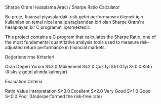 Sharpe Oranı Hesaplama Aracı / Sharpe Ratio Calculator

Bu proje, finansal piyasalardaki risk-getiri performansını ölçmek için kullanılan en temel nicel analiz araçlarından biri olan Sharpe Oranı'nı hesaplayan bir C programını içermektedir.

This project contains a C program that calculates the Sharpe Ratio, one of the most fundamental quantitative analysis tools used to measure risk-adjusted return performance in financial markets.



Değerlendirme Kriterleri

Oran Değeri	Yorum
S≥3.0	Mükemmel
S≥2.0	Çok İyi
S≥1.0	İyi
S<0.0	Kötü (Risksiz getiri altında kalmıştır)


Evaluation Criteria

Ratio Value	Interpretation
S≥3.0	Excellent
S≥2.0	Very Good
S≥1.0	Good
S<0.0	Poor (Underperformed the risk-free rate)
